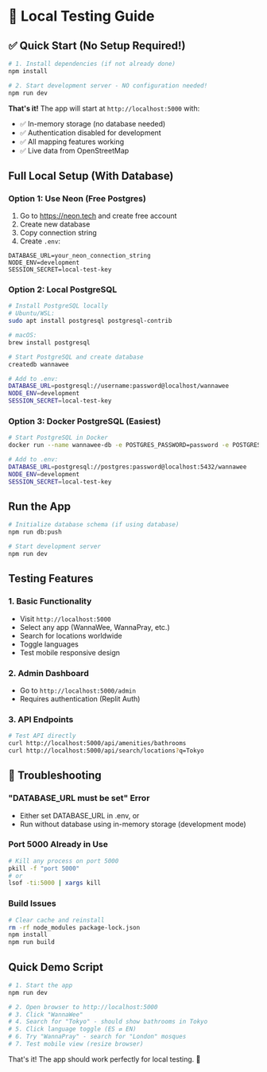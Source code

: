 # 🧪 Local Testing Guide

## ✅ Quick Start (No Setup Required!)

```bash
# 1. Install dependencies (if not already done)
npm install

# 2. Start development server - NO configuration needed!
npm run dev
```

**That's it!** The app will start at `http://localhost:5000` with:
- ✅ In-memory storage (no database needed)
- ✅ Authentication disabled for development
- ✅ All mapping features working
- ✅ Live data from OpenStreetMap

## Full Local Setup (With Database)

### Option 1: Use Neon (Free Postgres)
1. Go to https://neon.tech and create free account
2. Create new database
3. Copy connection string
4. Create `.env`:
```env
DATABASE_URL=your_neon_connection_string
NODE_ENV=development
SESSION_SECRET=local-test-key
```

### Option 2: Local PostgreSQL
```bash
# Install PostgreSQL locally
# Ubuntu/WSL:
sudo apt install postgresql postgresql-contrib

# macOS:
brew install postgresql

# Start PostgreSQL and create database
createdb wannawee

# Add to .env:
DATABASE_URL=postgresql://username:password@localhost/wannawee
NODE_ENV=development
SESSION_SECRET=local-test-key
```

### Option 3: Docker PostgreSQL (Easiest)
```bash
# Start PostgreSQL in Docker
docker run --name wannawee-db -e POSTGRES_PASSWORD=password -e POSTGRES_DB=wannawee -p 5432:5432 -d postgres:15

# Add to .env:
DATABASE_URL=postgresql://postgres:password@localhost:5432/wannawee
NODE_ENV=development
SESSION_SECRET=local-test-key
```

## Run the App

```bash
# Initialize database schema (if using database)
npm run db:push

# Start development server
npm run dev
```

## Testing Features

### 1. Basic Functionality
- Visit `http://localhost:5000`
- Select any app (WannaWee, WannaPray, etc.)
- Search for locations worldwide
- Toggle languages
- Test mobile responsive design

### 2. Admin Dashboard
- Go to `http://localhost:5000/admin`
- Requires authentication (Replit Auth)

### 3. API Endpoints
```bash
# Test API directly
curl http://localhost:5000/api/amenities/bathrooms
curl http://localhost:5000/api/search/locations?q=Tokyo
```

## 🐛 Troubleshooting

### "DATABASE_URL must be set" Error
- Either set DATABASE_URL in .env, or
- Run without database using in-memory storage (development mode)

### Port 5000 Already in Use
```bash
# Kill any process on port 5000
pkill -f "port 5000"
# or
lsof -ti:5000 | xargs kill
```

### Build Issues
```bash
# Clear cache and reinstall
rm -rf node_modules package-lock.json
npm install
npm run build
```

## Quick Demo Script

```bash
# 1. Start the app
npm run dev

# 2. Open browser to http://localhost:5000
# 3. Click "WannaWee" 
# 4. Search for "Tokyo" - should show bathrooms in Tokyo
# 5. Click language toggle (ES ⇄ EN)
# 6. Try "WannaPray" - search for "London" mosques
# 7. Test mobile view (resize browser)
```

That's it! The app should work perfectly for local testing. 🎉